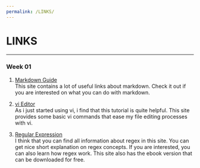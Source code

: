 ```yaml
---
permalink: /LINKS/
---
```


# LINKS
---

###  Week 01
1. [Markdown Guide](https://github.com/mundimark/awesome-markdown) <br>
This site contains a lot of useful links about markdown. Check it out if you are interested on what you can do with markdown.

2. [vi Editor](https://www.tutorialspoint.com/unix/unix-vi-editor.htm) <br>
As i just started using vi, i find that this tutorial is quite helpful. This site provides some basic vi commands that ease my file editing processes with vi. 

3. [Regular Expression](https://riptutorial.com/regex) <br>
I think that you can find all information about regex in this site. You can get nice short explanation on regex concepts. If you are interested, you can also learn how regex work. This site also has the ebook version that can be downloaded for free.
